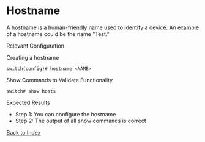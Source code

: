 # Hostname

A hostname is a human-friendly name used to identify a device. An example of a hostname could be the name "Test." 

Relevant Configuration 

Creating a hostname 

```
switch(config)# hostname <NAME>
```

Show Commands to Validate Functionality 

```
switch# show hosts
```

Expected Results 

* Step 1: You can configure the hostname
* Step 2: The output of all show commands is correct  

[Back to Index](../index.md)
